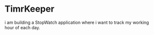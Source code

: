# TimrKeeper
i am building a StopWatch application where i want to track my working hour of each day.
